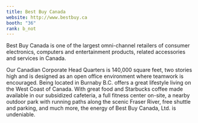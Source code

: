 ```yaml
---
title: Best Buy Canada
website: http://www.bestbuy.ca
booth: "36"
rank: b_not
---
```


Best Buy Canada is one of the largest omni-channel retailers of consumer electronics, computers and entertainment products, related accessories and services in Canada.

Our Canadian Corporate Head Quarters is 140,000 square feet, two stories high and is designed as an open office environment where teamwork is encouraged. Being located in Burnaby B.C. offers a great lifestyle living on the West Coast of Canada. With great food and Starbucks coffee made available in our subsidized cafeteria, a full fitness center on-site, a nearby outdoor park with running paths along the scenic Fraser River, free shuttle and parking, and much more, the energy of Best Buy Canada, Ltd. is undeniable.
